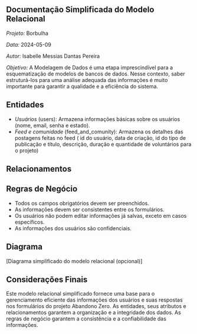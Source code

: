 ## Documentação Simplificada do Modelo Relacional

*Projeto:* Borbulha

*Data:* 2024-05-09

*Autor:* Isabelle Messias Dantas Pereira

*Objetivo:* A Modelagem de Dados é uma etapa imprescindível para a esquematização de modelos de bancos de dados. Nesse contexto, saber estruturá-los para uma análise adequada das informações é muito importante para garantir a qualidade e a eficiência do sistema.

## Entidades

- *Usuários* (users): Armazena informações básicas sobre os usuários (nome, email, senha e estado).
- *Feed e comunidade* (feed_and_comunity): Armazena os detalhes das postagens feitas no feed ( id do usuário, data de criação, id do tipo de publicação e título, descrição, duração e quantidade de voluntários para o projeto)


## Relacionamentos

## Regras de Negócio

- Todos os campos obrigatórios devem ser preenchidos.
- As informações devem ser consistentes entre os formulários.
- Os usuários não podem editar informações já salvas, exceto em casos específicos.
- As informações dos usuários são confidenciais.

## Diagrama

[Diagrama simplificado do modelo relacional (opcional)]

## Considerações Finais

Este modelo relacional simplificado fornece uma base para o gerenciamento eficiente das informações dos usuários e suas respostas nos formulários do projeto Abandono Zero. As entidades, seus atributos e relacionamentos garantem a organização e a integridade dos dados. As regras de negócio garantem a consistência e a confiabilidade das informações.

